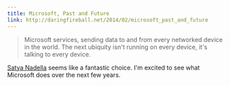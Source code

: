 ```yaml
---
title: Microsoft, Past and Future
link: http://daringfireball.net/2014/02/microsoft_past_and_future
---
```


> Microsoft services, sending data to and from every networked device in the
> world. The next ubiquity isn't running on every device, it's talking to every
> device.

[Satya Nadella](http://www.microsoft.com/en-us/news/ceo/index.html) seems like
a fantastic choice. I'm excited to see what Microsoft does over the next few
years.
